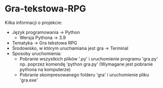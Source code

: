 # Gra-tekstowa-RPG
Kilka informacji o projekcie:
- Język programowania -> Python
  - Wersja Pythona -> 3.9
- Tematyka -> Gra tekstowa RPG
- Środowisko, w którym uruchamiana jest gra -> Terminal
- Sposoby uruchomienia:
  - Pobranie wszystkich plików '.py' i uruchomienie programu 'gra.py' np. poprzez komendę 'python gra.py' (Wymagane jest pobranie pythona na komputerze)
  - Pobranie skompresowanego folderu 'gra' i uruchomienie pliku 'gra.exe'
